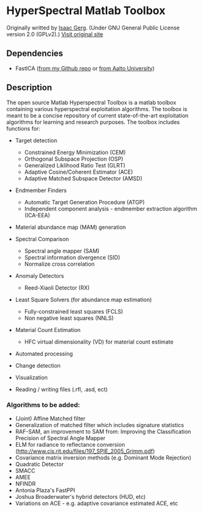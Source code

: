 # HyperSpectral Matlab Toolbox #

Originally writted by [Isaac Gerg](http://www.gergltd.com/home/). (Under GNU General Public License version 2.0 (GPLv2).)
[Visit original site](http://sourceforge.net/apps/mediawiki/matlabhyperspec/index.php?title=Main_Page)

## Dependencies ##

- FastICA ([from my Github repo](https://github.com/davidkun/FastICA) or [from Aalto University](http://research.ics.aalto.fi/ica/fastica/code/dlcode.shtml))

## Description ##

The open source Matlab Hyperspectral Toolbox is a matlab toolbox containing various hyperspectral exploitation algorithms. The toolbox is meant to be a concise repository of current state-of-the-art exploitation algorithms for learning and research purposes. The toolbox includes functions for:

- Target detection
  - Constrained Energy Minimization (CEM)
  - Orthogonal Subspace Projection (OSP)
  - Generalized Liklihood Ratio Test (GLRT)
  - Adaptive Cosine/Coherent Estimator (ACE)
  - Adaptive Matched Subspace Detector (AMSD)

- Endmember Finders
  - Automatic Target Generation Procedure (ATGP)
  - Independent component analysis - endmember extraction algorithm (ICA-EEA)

- Material abundance map (MAM) generation

- Spectral Comparison
  - Spectral angle mapper (SAM)
  - Spectral information divergence (SID)
  - Normalize cross correlation

- Anomaly Detectors
  - Reed-Xiaoli Detector (RX)

- Least Square Solvers (for abundance map estimation)
  - Fully-constrained least squares (FCLS)
  - Non negative least squares (NNLS)

- Material Count Estimation
  - HFC virtual dimensionality (VD) for material count estimate

- Automated processing
- Change detection
- Visualization
- Reading / writing files (.rfl, .asd, ect)

### Algorithms to be added:


- (Joint) Affine Matched filter
- Generalization of matched filter which includes signature statistics
- RAF-SAM, an improvement to SAM from: Improving the Classification Precision of Spectral Angle Mapper
- ELM for radiance to reflectance conversion (http://www.cis.rit.edu/files/197_SPIE_2005_Grimm.pdf)
- Covariance matrix inversion methods (e.g. Dominant Mode Rejection)
- Quadratic Detector
- SMACC
- AMEE
- NFINDR
- Antonia Plaza's FastPPI
- Joshua Broaderwater's hybrid detectors (HUD, etc)
- Variations on ACE - e.g. adaptive covariance estimated ACE, etc
